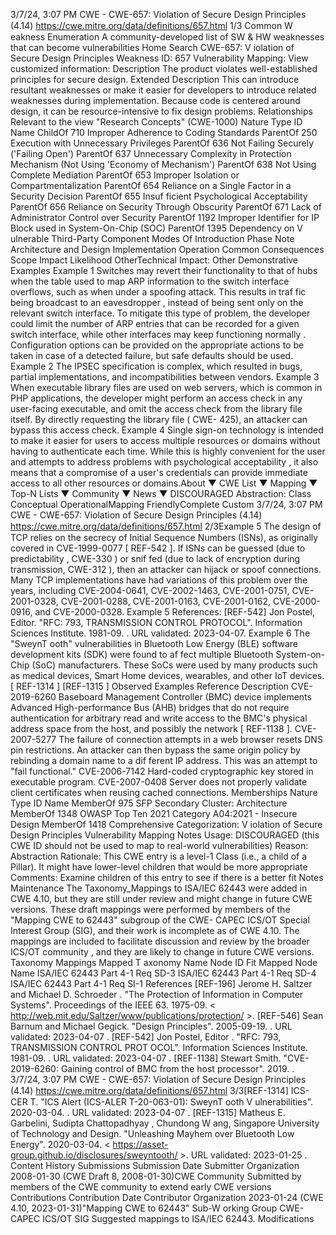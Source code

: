 3/7/24, 3:07 PM CWE - CWE-657: Violation of Secure Design Principles (4.14)
https://cwe.mitre.org/data/deﬁnitions/657.html 1/3
Common W eakness Enumeration
A community-developed list of SW & HW weaknesses that can become
vulnerabilities
Home Search
CWE-657: V iolation of Secure Design Principles
Weakness ID: 657
Vulnerability Mapping: 
View customized information:
 Description
The product violates well-established principles for secure design.
 Extended Description
This can introduce resultant weaknesses or make it easier for developers to introduce related weaknesses during implementation.
Because code is centered around design, it can be resource-intensive to fix design problems.
 Relationships
 Relevant to the view "Research Concepts" (CWE-1000)
Nature Type ID Name
ChildOf 710 Improper Adherence to Coding Standards
ParentOf 250 Execution with Unnecessary Privileges
ParentOf 636 Not Failing Securely ('Failing Open')
ParentOf 637 Unnecessary Complexity in Protection Mechanism (Not Using 'Economy of Mechanism')
ParentOf 638 Not Using Complete Mediation
ParentOf 653 Improper Isolation or Compartmentalization
ParentOf 654 Reliance on a Single Factor in a Security Decision
ParentOf 655 Insuf ficient Psychological Acceptability
ParentOf 656 Reliance on Security Through Obscurity
ParentOf 671 Lack of Administrator Control over Security
ParentOf 1192 Improper Identifier for IP Block used in System-On-Chip (SOC)
ParentOf 1395 Dependency on V ulnerable Third-Party Component
 Modes Of Introduction
Phase Note
Architecture and Design
Implementation
Operation
 Common Consequences
Scope Impact Likelihood
OtherTechnical Impact: Other
 Demonstrative Examples
Example 1
Switches may revert their functionality to that of hubs when the table used to map ARP information to the switch interface overflows,
such as when under a spoofing attack. This results in traf fic being broadcast to an eavesdropper , instead of being sent only on the
relevant switch interface. To mitigate this type of problem, the developer could limit the number of ARP entries that can be recorded
for a given switch interface, while other interfaces may keep functioning normally . Configuration options can be provided on the
appropriate actions to be taken in case of a detected failure, but safe defaults should be used.
Example 2
The IPSEC specification is complex, which resulted in bugs, partial implementations, and incompatibilities between vendors.
Example 3
When executable library files are used on web servers, which is common in PHP applications, the developer might perform an access
check in any user-facing executable, and omit the access check from the library file itself. By directly requesting the library file ( CWE-
425), an attacker can bypass this access check.
Example 4
Single sign-on technology is intended to make it easier for users to access multiple resources or domains without having to
authenticate each time. While this is highly convenient for the user and attempts to address problems with psychological acceptability ,
it also means that a compromise of a user's credentials can provide immediate access to all other resources or domains.About ▼ CWE List ▼ Mapping ▼ Top-N Lists ▼ Community ▼ News ▼
DISCOURAGED
Abstraction: Class
Conceptual OperationalMapping
FriendlyComplete Custom
3/7/24, 3:07 PM CWE - CWE-657: Violation of Secure Design Principles (4.14)
https://cwe.mitre.org/data/deﬁnitions/657.html 2/3Example 5
The design of TCP relies on the secrecy of Initial Sequence Numbers (ISNs), as originally covered in CVE-1999-0077 [ REF-542 ]. If
ISNs can be guessed (due to predictability , CWE-330 ) or snif fed (due to lack of encryption during transmission, CWE-312 ), then an
attacker can hijack or spoof connections. Many TCP implementations have had variations of this problem over the years, including
CVE-2004-0641, CVE-2002-1463, CVE-2001-0751, CVE-2001-0328, CVE-2001-0288, CVE-2001-0163, CVE-2001-0162, CVE-2000-
0916, and CVE-2000-0328.
Example 5 References:
[REF-542] Jon Postel, Editor. "RFC: 793, TRANSMISSION CONTROL PROTOCOL". Information Sciences Institute. 1981-09.
. URL validated: 2023-04-07.
Example 6
The "SweynT ooth" vulnerabilities in Bluetooth Low Energy (BLE) software development kits (SDK) were found to af fect multiple
Bluetooth System-on-Chip (SoC) manufacturers. These SoCs were used by many products such as medical devices, Smart Home
devices, wearables, and other IoT devices. [ REF-1314 ] [REF-1315 ]
 Observed Examples
Reference Description
CVE-2019-6260 Baseboard Management Controller (BMC) device implements Advanced High-performance Bus (AHB)
bridges that do not require authentication for arbitrary read and write access to the BMC's physical
address space from the host, and possibly the network [ REF-1138 ].
CVE-2007-5277 The failure of connection attempts in a web browser resets DNS pin restrictions. An attacker can then
bypass the same origin policy by rebinding a domain name to a dif ferent IP address. This was an
attempt to "fail functional."
CVE-2006-7142 Hard-coded cryptographic key stored in executable program.
CVE-2007-0408 Server does not properly validate client certificates when reusing cached connections.
 Memberships
Nature Type ID Name
MemberOf 975 SFP Secondary Cluster: Architecture
MemberOf 1348 OWASP Top Ten 2021 Category A04:2021 - Insecure Design
MemberOf 1418 Comprehensive Categorization: V iolation of Secure Design Principles
 Vulnerability Mapping Notes
Usage: DISCOURAGED (this CWE ID should not be used to map to real-world vulnerabilities)
Reason: Abstraction
Rationale:
This CWE entry is a level-1 Class (i.e., a child of a Pillar). It might have lower-level children that would be more appropriate
Comments:
Examine children of this entry to see if there is a better fit
 Notes
Maintenance
The Taxonomy\_Mappings to ISA/IEC 62443 were added in CWE 4.10, but they are still under review and might change in future
CWE versions. These draft mappings were performed by members of the "Mapping CWE to 62443" subgroup of the CWE- CAPEC
ICS/OT Special Interest Group (SIG), and their work is incomplete as of CWE 4.10. The mappings are included to facilitate
discussion and review by the broader ICS/OT community , and they are likely to change in future CWE versions.
 Taxonomy Mappings
Mapped T axonomy Name Node ID Fit Mapped Node Name
ISA/IEC 62443 Part 4-1 Req SD-3
ISA/IEC 62443 Part 4-1 Req SD-4
ISA/IEC 62443 Part 4-1 Req SI-1
 References
[REF-196] Jerome H. Saltzer and Michael D. Schroeder . "The Protection of Information in Computer Systems". Proceedings of
the IEEE 63. 1975-09. < http://web.mit.edu/Saltzer/www/publications/protection/ >.
[REF-546] Sean Barnum and Michael Gegick. "Design Principles". 2005-09-19.
.
URL validated: 2023-04-07 .
[REF-542] Jon Postel, Editor . "RFC: 793, TRANSMISSION CONTROL PROT OCOL". Information Sciences Institute. 1981-09.
. URL validated: 2023-04-07 .
[REF-1138] Stewart Smith. "CVE-2019-6260: Gaining control of BMC from the host processor". 2019.
.
3/7/24, 3:07 PM CWE - CWE-657: Violation of Secure Design Principles (4.14)
https://cwe.mitre.org/data/deﬁnitions/657.html 3/3[REF-1314] ICS-CER T. "ICS Alert (ICS-ALER T-20-063-01): SweynT ooth V ulnerabilities". 2020-03-04.
. URL validated: 2023-04-07 .
[REF-1315] Matheus E. Garbelini, Sudipta Chattopadhyay , Chundong W ang, Singapore University of Technology and Design.
"Unleashing Mayhem over Bluetooth Low Energy". 2020-03-04. < https://asset-group.github.io/disclosures/sweyntooth/ >. URL
validated: 2023-01-25 .
 Content History
 Submissions
Submission Date Submitter Organization
2008-01-30
(CWE Draft 8, 2008-01-30)CWE Community
Submitted by members of the CWE community to extend early CWE versions
 Contributions
Contribution Date Contributor Organization
2023-01-24
(CWE 4.10, 2023-01-31)"Mapping CWE to 62443" Sub-W orking Group CWE- CAPEC ICS/OT SIG
Suggested mappings to ISA/IEC 62443.
 Modifications
